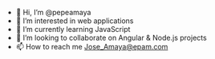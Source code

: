 - 👋 Hi, I’m @pepeamaya
- 👀 I’m interested in web applications
- 🌱 I’m currently learning JavaScript
- 💞️ I’m looking to collaborate on Angular & Node.js projects
- 📫 How to reach me Jose_Amaya@epam.com

<!---
pepeamaya/pepeamaya is a ✨ special ✨ repository because its `README.md` (this file) appears on your GitHub profile.
You can click the Preview link to take a look at your changes.
--->
